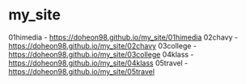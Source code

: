# my_site
01himedia - https://doheon98.github.io/my_site/01himedia
02chavy - https://doheon98.github.io/my_site/02chavy
03college - https://doheon98.github.io/my_site/03college
04klass - https://doheon98.github.io/my_site/04klass
05travel - https://doheon98.github.io/my_site/05travel
